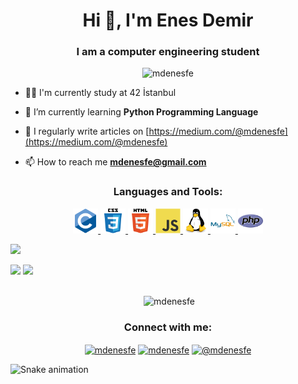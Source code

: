 <h1 align="center">Hi 👋, I'm Enes Demir</h1>
<h3 align="center">I am a computer engineering student</h3>

<p align="center"> <img src="https://komarev.com/ghpvc/?username=mdenesfe&label=Profile%20views&color=0e75b6&style=flat" alt="mdenesfe" /> </p>

- 👨‍🎓 I'm currently study at 42 İstanbul

- 🌱 I’m currently learning **Python Programming Language**

- 📝 I regularly write articles on [https://medium.com/@mdenesfe](https://medium.com/@mdenesfe)

- 📫 How to reach me **mdenesfe@gmail.com**

<h3 align="center">Languages and Tools:</h3>
<p align="center"> <a href="https://www.cprogramming.com/" target="_blank" rel="noreferrer"> <img src="https://raw.githubusercontent.com/devicons/devicon/master/icons/c/c-original.svg" alt="c" width="40" height="40"/> </a> <a href="https://www.w3schools.com/css/" target="_blank" rel="noreferrer"> <img src="https://raw.githubusercontent.com/devicons/devicon/master/icons/css3/css3-original-wordmark.svg" alt="css3" width="40" height="40"/> </a> <a href="https://www.w3.org/html/" target="_blank" rel="noreferrer"> <img src="https://raw.githubusercontent.com/devicons/devicon/master/icons/html5/html5-original-wordmark.svg" alt="html5" width="40" height="40"/> </a> <a href="https://developer.mozilla.org/en-US/docs/Web/JavaScript" target="_blank" rel="noreferrer"> <img src="https://raw.githubusercontent.com/devicons/devicon/master/icons/javascript/javascript-original.svg" alt="javascript" width="40" height="40"/> </a> <a href="https://www.linux.org/" target="_blank" rel="noreferrer"> <img src="https://raw.githubusercontent.com/devicons/devicon/master/icons/linux/linux-original.svg" alt="linux" width="40" height="40"/> </a> <a href="https://www.mysql.com/" target="_blank" rel="noreferrer"> <img src="https://raw.githubusercontent.com/devicons/devicon/master/icons/mysql/mysql-original-wordmark.svg" alt="mysql" width="40" height="40"/> </a> <a href="https://www.php.net" target="_blank" rel="noreferrer"> <img src="https://raw.githubusercontent.com/devicons/devicon/master/icons/php/php-original.svg" alt="php" width="40" height="40"/> </a> </p>

![](https://github-profile-summary-cards.vercel.app/api/cards/profile-details?username=mdenesfe&theme=dracula)

![](https://github-profile-summary-cards.vercel.app/api/cards/stats?username=mdenesfe&theme=dracula) ![](https://github-profile-summary-cards.vercel.app/api/cards/productive-time?username=mdenesfe&theme=dracula)
 <br /><br/>
<p align="center">&nbsp;<img src="https://github-readme-stats.vercel.app/api?username=mdenesfe&show_icons=true&locale=en" alt="mdenesfe" /></p>

<h3 align="center">Connect with me:</h3>
<p align="center">
<a href="https://twitter.com/mdenesfe" target="blank"><img align="center" src="https://raw.githubusercontent.com/rahuldkjain/github-profile-readme-generator/master/src/images/icons/Social/twitter.svg" alt="mdenesfe" height="30" width="40" /></a>
<a href="https://linkedin.com/in/mdenesfe" target="blank"><img align="center" src="https://raw.githubusercontent.com/rahuldkjain/github-profile-readme-generator/master/src/images/icons/Social/linked-in-alt.svg" alt="mdenesfe" height="30" width="40" /></a>
<a href="https://medium.com/@mdenesfe" target="blank"><img align="center" src="https://raw.githubusercontent.com/rahuldkjain/github-profile-readme-generator/master/src/images/icons/Social/medium.svg" alt="@mdenesfe" height="30" width="40" /></a>
</p>

![Snake animation](https://github.com/mdenesfe/mdenesfe/blob/output/github-contribution-grid-snake.svg)
